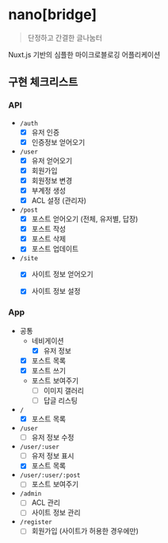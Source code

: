 # nano[bridge]
> 단정하고 간결한 글나눔터

Nuxt.js 기반의 심플한 마이크로블로깅 어플리케이션

## 구현 체크리스트
### API
  * `/auth`  
    - [x] 유저 인증  
    - [x] 인증정보 얻어오기  

  * `/user`  
    - [x] 유저 얻어오기  
    - [x] 회원가입  
    - [x] 회원정보 변경  
    - [x] 부계정 생성  
    - [x] ACL 설정 (관리자)  

  * `/post`  
    - [x] 포스트 얻어오기 (전체, 유저별, 답장)  
    - [x] 포스트 작성  
    - [x] 포스트 삭제  
    - [x] 포스트 업데이트  

  * `/site`  
    - [x] 사이트 정보 얻어오기  
    - [x] 사이트 정보 설정  


### App
  * 공통  
    * 네비게이션  
      - [x] 유저 정보  
    - [x] 포스트 목록  
    - [x] 포스트 쓰기  
    * 포스트 보여주기  
      - [ ] 이미지 갤러리  
      - [ ] 답글 리스팅  

  * `/`  
    - [x] 포스트 목록  

  * `/user`  
    - [ ] 유저 정보 수정  

  * `/user/:user`  
    - [ ] 유저 정보 표시  
    - [x] 포스트 목록  

  * `/user/:user/:post`  
    - [ ] 포스트 보여주기  

  * `/admin`  
    - [ ] ACL 관리  
    - [ ] 사이트 정보 관리  

  * `/register`  
    - [ ] 회원가입 (사이트가 허용한 경우에만)
